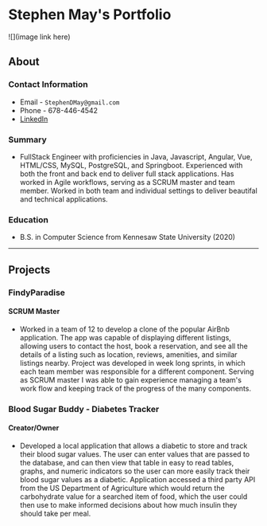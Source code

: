 # Stephen May's Portfolio

![](image link here)

## About
### Contact Information
* Email - `StephenDMay@gmail.com`
* Phone - 678-446-4542
* [LinkedIn](https://www.linkedin.com/in/stephendmay/)

### Summary
* FullStack Engineer with proficiencies in Java, Javascript, Angular, Vue, HTML/CSS, MySQL, PostgreSQL, and Springboot. Experienced with both the front and back end to deliver full stack applications. Has worked in Agile workflows, serving as a SCRUM master and team member. Worked in both team and individual settings to deliver beautifal and technical applications.

### Education
* B.S. in Computer Science from Kennesaw State University (2020)

________________________________________________________________________________
## Projects

### FindyParadise
#### SCRUM Master
* Worked in a team of 12 to develop a clone of the popular AirBnb application. The app was capable of displaying different listings, allowing users to contact the host, book a reservation, and see all the details of a listing such as location, reviews, amenities, and similar listings nearby. Project was developed in week long sprints, in which each team member was responsible for a different component. Serving as SCRUM master I was able to gain experience managing a team's work flow and keeping track of the progress of the many components. 

### Blood Sugar Buddy - Diabetes Tracker
#### Creator/Owner
* Developed a local application that allows a diabetic to store and track their blood sugar values. The user can enter values that are passed to the database, and can then view that table in easy to read tables, graphs, and numeric indicators so the user can more easily track their blood sugar values as a diabetic. Application accessed a third party API from the US Department of Agriculture which would return the carbohydrate value for a searched item of food, which the user could then use to make informed decisions about how much insulin they should take per meal.
